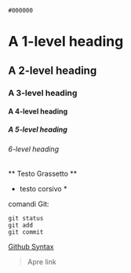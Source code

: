 `#000000`
# A 1-level heading

## A 2-level heading

### A 3-level heading

#### A 4-level heading

##### A 5-level heading

###### 6-level heading

** Testo Grassetto **
* testo corsivo *

comandi Git:
```
git status
git add
git commit
```

[Github Syntax](https://docs.github.com/en/get-started/writing-on-github/getting-started-with-writing-and-formatting-on-github/basic-writing-and-formatting-syntax)
> Apre link


